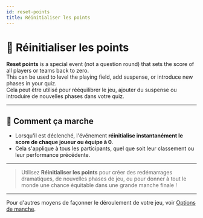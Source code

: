 ```yaml
---
id: reset-points
title: Réinitialiser les points
---
```


# 🔄 Réinitialiser les points

**Reset points** is a special event (not a question round) that sets the score of all players or teams back to zero.\
This can be used to level the playing field, add suspense, or introduce new phases in your quiz.\
Cela peut être utilisé pour rééquilibrer le jeu, ajouter du suspense ou introduire de nouvelles phases dans votre quiz.

---

## 📝 Comment ça marche

- Lorsqu'il est déclenché, l'événement **réinitialise instantanément le score de chaque joueur ou équipe à 0**.
- Cela s'applique à tous les participants, quel que soit leur classement ou leur performance précédente.

---

> Utilisez **Réinitialiser les points** pour créer des redémarrages dramatiques, de nouvelles phases de jeu, ou pour donner à tout le monde une chance équitable dans une grande manche finale !

---

Pour d'autres moyens de façonner le déroulement de votre jeu, voir [Options de manche](../editor/008-round-options.md).
